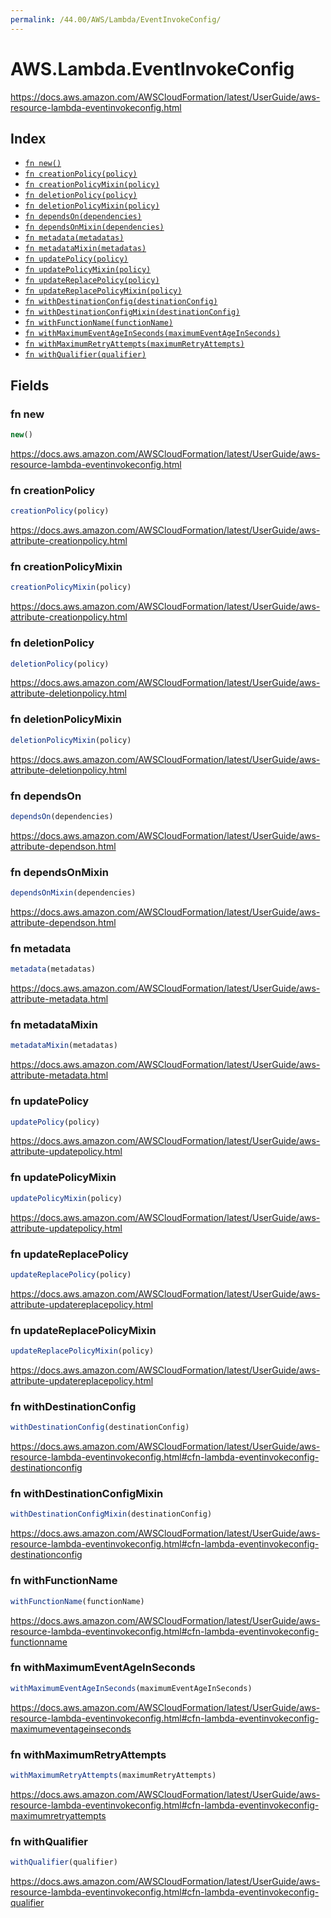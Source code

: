 ```yaml
---
permalink: /44.00/AWS/Lambda/EventInvokeConfig/
---
```


# AWS.Lambda.EventInvokeConfig

https://docs.aws.amazon.com/AWSCloudFormation/latest/UserGuide/aws-resource-lambda-eventinvokeconfig.html

## Index

* [`fn new()`](#fn-new)
* [`fn creationPolicy(policy)`](#fn-creationpolicy)
* [`fn creationPolicyMixin(policy)`](#fn-creationpolicymixin)
* [`fn deletionPolicy(policy)`](#fn-deletionpolicy)
* [`fn deletionPolicyMixin(policy)`](#fn-deletionpolicymixin)
* [`fn dependsOn(dependencies)`](#fn-dependson)
* [`fn dependsOnMixin(dependencies)`](#fn-dependsonmixin)
* [`fn metadata(metadatas)`](#fn-metadata)
* [`fn metadataMixin(metadatas)`](#fn-metadatamixin)
* [`fn updatePolicy(policy)`](#fn-updatepolicy)
* [`fn updatePolicyMixin(policy)`](#fn-updatepolicymixin)
* [`fn updateReplacePolicy(policy)`](#fn-updatereplacepolicy)
* [`fn updateReplacePolicyMixin(policy)`](#fn-updatereplacepolicymixin)
* [`fn withDestinationConfig(destinationConfig)`](#fn-withdestinationconfig)
* [`fn withDestinationConfigMixin(destinationConfig)`](#fn-withdestinationconfigmixin)
* [`fn withFunctionName(functionName)`](#fn-withfunctionname)
* [`fn withMaximumEventAgeInSeconds(maximumEventAgeInSeconds)`](#fn-withmaximumeventageinseconds)
* [`fn withMaximumRetryAttempts(maximumRetryAttempts)`](#fn-withmaximumretryattempts)
* [`fn withQualifier(qualifier)`](#fn-withqualifier)

## Fields

### fn new

```ts
new()
```

https://docs.aws.amazon.com/AWSCloudFormation/latest/UserGuide/aws-resource-lambda-eventinvokeconfig.html

### fn creationPolicy

```ts
creationPolicy(policy)
```

https://docs.aws.amazon.com/AWSCloudFormation/latest/UserGuide/aws-attribute-creationpolicy.html

### fn creationPolicyMixin

```ts
creationPolicyMixin(policy)
```

https://docs.aws.amazon.com/AWSCloudFormation/latest/UserGuide/aws-attribute-creationpolicy.html

### fn deletionPolicy

```ts
deletionPolicy(policy)
```

https://docs.aws.amazon.com/AWSCloudFormation/latest/UserGuide/aws-attribute-deletionpolicy.html

### fn deletionPolicyMixin

```ts
deletionPolicyMixin(policy)
```

https://docs.aws.amazon.com/AWSCloudFormation/latest/UserGuide/aws-attribute-deletionpolicy.html

### fn dependsOn

```ts
dependsOn(dependencies)
```

https://docs.aws.amazon.com/AWSCloudFormation/latest/UserGuide/aws-attribute-dependson.html

### fn dependsOnMixin

```ts
dependsOnMixin(dependencies)
```

https://docs.aws.amazon.com/AWSCloudFormation/latest/UserGuide/aws-attribute-dependson.html

### fn metadata

```ts
metadata(metadatas)
```

https://docs.aws.amazon.com/AWSCloudFormation/latest/UserGuide/aws-attribute-metadata.html

### fn metadataMixin

```ts
metadataMixin(metadatas)
```

https://docs.aws.amazon.com/AWSCloudFormation/latest/UserGuide/aws-attribute-metadata.html

### fn updatePolicy

```ts
updatePolicy(policy)
```

https://docs.aws.amazon.com/AWSCloudFormation/latest/UserGuide/aws-attribute-updatepolicy.html

### fn updatePolicyMixin

```ts
updatePolicyMixin(policy)
```

https://docs.aws.amazon.com/AWSCloudFormation/latest/UserGuide/aws-attribute-updatepolicy.html

### fn updateReplacePolicy

```ts
updateReplacePolicy(policy)
```

https://docs.aws.amazon.com/AWSCloudFormation/latest/UserGuide/aws-attribute-updatereplacepolicy.html

### fn updateReplacePolicyMixin

```ts
updateReplacePolicyMixin(policy)
```

https://docs.aws.amazon.com/AWSCloudFormation/latest/UserGuide/aws-attribute-updatereplacepolicy.html

### fn withDestinationConfig

```ts
withDestinationConfig(destinationConfig)
```

https://docs.aws.amazon.com/AWSCloudFormation/latest/UserGuide/aws-resource-lambda-eventinvokeconfig.html#cfn-lambda-eventinvokeconfig-destinationconfig

### fn withDestinationConfigMixin

```ts
withDestinationConfigMixin(destinationConfig)
```

https://docs.aws.amazon.com/AWSCloudFormation/latest/UserGuide/aws-resource-lambda-eventinvokeconfig.html#cfn-lambda-eventinvokeconfig-destinationconfig

### fn withFunctionName

```ts
withFunctionName(functionName)
```

https://docs.aws.amazon.com/AWSCloudFormation/latest/UserGuide/aws-resource-lambda-eventinvokeconfig.html#cfn-lambda-eventinvokeconfig-functionname

### fn withMaximumEventAgeInSeconds

```ts
withMaximumEventAgeInSeconds(maximumEventAgeInSeconds)
```

https://docs.aws.amazon.com/AWSCloudFormation/latest/UserGuide/aws-resource-lambda-eventinvokeconfig.html#cfn-lambda-eventinvokeconfig-maximumeventageinseconds

### fn withMaximumRetryAttempts

```ts
withMaximumRetryAttempts(maximumRetryAttempts)
```

https://docs.aws.amazon.com/AWSCloudFormation/latest/UserGuide/aws-resource-lambda-eventinvokeconfig.html#cfn-lambda-eventinvokeconfig-maximumretryattempts

### fn withQualifier

```ts
withQualifier(qualifier)
```

https://docs.aws.amazon.com/AWSCloudFormation/latest/UserGuide/aws-resource-lambda-eventinvokeconfig.html#cfn-lambda-eventinvokeconfig-qualifier